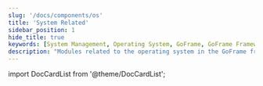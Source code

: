 ```yaml
---
slug: '/docs/components/os'
title: 'System Related'
sidebar_position: 1
hide_title: true
keywords: [System Management, Operating System, GoFrame, GoFrame Framework, System Component, Platform Support, System Tools, Software Development, Technical Documentation, Framework Usage]
description: "Modules related to the operating system in the GoFrame framework, including how to manage and use operating system features on different platforms, providing system-level tools and components to help developers with more efficient software development."
---
```


import DocCardList from '@theme/DocCardList';

<DocCardList />